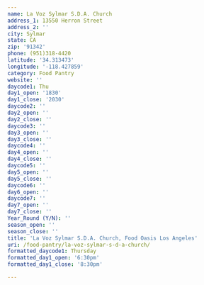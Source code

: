 ```yaml
---
name: La Voz Sylmar S.D.A. Church
address_1: 13550 Herron Street
address_2: ''
city: Sylmar
state: CA
zip: '91342'
phone: (951)318-4420
latitude: '34.313473'
longitude: '-118.427859'
category: Food Pantry
website: ''
daycode1: Thu
day1_open: '1830'
day1_close: '2030'
daycode2: ''
day2_open: ''
day2_close: ''
daycode3: ''
day3_open: ''
day3_close: ''
daycode4: ''
day4_open: ''
day4_close: ''
daycode5: ''
day5_open: ''
day5_close: ''
daycode6: ''
day6_open: ''
daycode7: ''
day7_open: ''
day7_close: ''
Year_Round (Y/N): ''
season_open: ''
season_close: ''
title: 'La Voz Sylmar S.D.A. Church, Food Oasis Los Angeles'
uri: /food-pantry/la-voz-sylmar-s-d-a-church/
formatted_daycode1: Thursday
formatted_day1_open: '6:30pm'
formatted_day1_close: '8:30pm'

---
```

